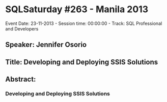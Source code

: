 # SQLSaturday #263 - Manila 2013
Event Date: 23-11-2013 - Session time: 00:00:00 - Track: SQL Professional and Developers
## Speaker: Jennifer Osorio
## Title: Developing and Deploying SSIS Solutions
## Abstract:
### Developing and Deploying SSIS Solutions
